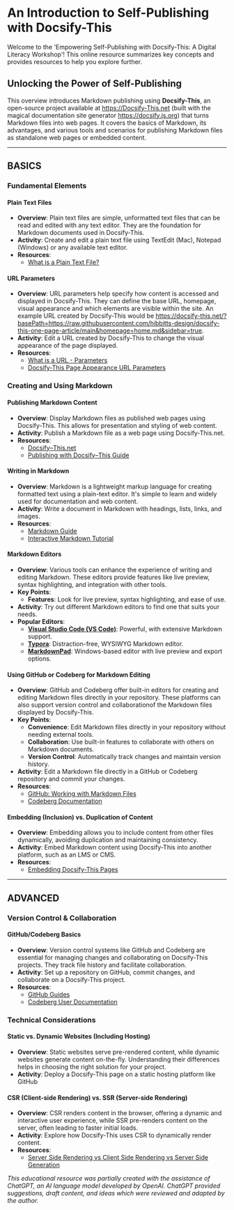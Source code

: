# An Introduction to Self-Publishing with Docsify-This

Welcome to the 'Empowering Self-Publishing with Docsify-This: A Digital Literacy Workshop'! This online resource summarizes key concepts and provides resources to help you explore further.

## Unlocking the Power of Self-Publishing

This overview introduces Markdown publishing using **Docsify-This**, an open-source project available at https://Docsify-This.net (built with the magical documentation site generator https://docsify.js.org) that turns Markdown files into web pages. It covers the basics of Markdown, its advantages, and various tools and scenarios for publishing Markdown files as standalone web pages or embedded content.

---

## BASICS

### Fundamental Elements

#### Plain Text Files
- **Overview**: Plain text files are simple, unformatted text files that can be read and edited with any text editor. They are the foundation for Markdown documents used in Docsify-This.
- **Activity**: Create and edit a plain text file using TextEdit (Mac), Notepad (Windows) or any available text editor.
- **Resources**:
  - [What is a Plain Text File?](https://en.wikipedia.org/wiki/Plain_text)

#### URL Parameters
- **Overview**: URL parameters help specify how content is accessed and displayed in Docsify-This. They can define the base URL, homepage, visual appearance and which elements are visible within the site. An example URL created by Docsify-This would be https://docsify-this.net/?basePath=https://raw.githubusercontent.com/hibbitts-design/docsify-this-one-page-article/main&homepage=home.md&sidebar=true.
- **Activity**: Edit a URL created by Docsify-This to change the visual appearance of the page displayed.
- **Resources**:
  - [What is a URL - Parameters](https://developer.mozilla.org/en-US/docs/Learn/Common_questions/Web_mechanics/What_is_a_URL#parameters)
  - [Docsify-This Page Appearance URL Parameters](https://docsify-this.net/?basePath=https://raw.githubusercontent.com/hibbitts-design/publishing-with-docsify-this/main&sidebar=true&browser-tab-title=Markdown%20Publishing%20with%20Docsify-This&edit-link=https://github.com/hibbitts-design/publishing-with-docsify-this/blob/main/README.md&edit-link-text=Suggest%20an%20Edit%20for%20this%20Page&maxLevel=3&coverpage=_coverpage.md&zoom-images=true&dark-mode=true#/?id=docsify-this-web-page-appearance)

### Creating and Using Markdown

#### Publishing Markdown Content
- **Overview**: Display Markdown files as published web pages using Docsify-This. This allows for presentation and styling of web content.
- **Activity**: Publish a Markdown file as a web page using Docsify-This.net.
- **Resources**:
  - [Docsify⁠–⁠This.net](https://docsify-this.net)
  - [Publishing with Docsify⁠–⁠This Guide](https://docsify-this.net/?basePath=https://raw.githubusercontent.com/hibbitts-design/publishing-with-docsify-this/main&sidebar=true&browser-tab-title=Markdown%20Publishing%20with%20Docsify-This&edit-link=https://github.com/hibbitts-design/publishing-with-docsify-this/blob/main/README.md&edit-link-text=Suggest%20an%20Edit%20for%20this%20Page&maxLevel=3&coverpage=_coverpage.md&zoom-images=true&dark-mode=true)

#### Writing in Markdown
- **Overview**: Markdown is a lightweight markup language for creating formatted text using a plain-text editor. It's simple to learn and widely used for documentation and web content.
- **Activity**: Write a document in Markdown with headings, lists, links, and images.
- **Resources**:
  - [Markdown Guide](https://www.markdownguide.org/)
  - [Interactive Markdown Tutorial](https://www.markdowntutorial.com/)

#### Markdown Editors
- **Overview**: Various tools can enhance the experience of writing and editing Markdown. These editors provide features like live preview, syntax highlighting, and integration with other tools.
- **Key Points**:
  - **Features**: Look for live preview, syntax highlighting, and ease of use.
- **Activity**: Try out different Markdown editors to find one that suits your needs.
- **Popular Editors**:
  - **[Visual Studio Code (VS Code)](https://code.visualstudio.com/)**: Powerful, with extensive Markdown support.
  - **[Typora](https://typora.io/)**: Distraction-free, WYSIWYG Markdown editor.
  - **[MarkdownPad](http://markdownpad.com/)**: Windows-based editor with live preview and export options.

#### Using GitHub or Codeberg for Markdown Editing
- **Overview**: GitHub and Codeberg offer built-in editors for creating and editing Markdown files directly in your repository. These platforms can also support version control and collaborationof the Markdown files displayed by Docsify-This.
- **Key Points**:
  - **Convenience**: Edit Markdown files directly in your repository without needing external tools.
  - **Collaboration**: Use built-in features to collaborate with others on Markdown documents.
  - **Version Control**: Automatically track changes and maintain version history.
- **Activity**: Edit a Markdown file directly in a GitHub or Codeberg repository and commit your changes.
- **Resources**:
  - [GitHub: Working with Markdown Files](https://docs.github.com/en/get-started/writing-on-github/getting-started-with-writing-and-formatting-on-github/basic-writing-and-formatting-syntax)
  - [Codeberg Documentation](https://docs.codeberg.org/)

#### Embedding (Inclusion) vs. Duplication of Content
- **Overview**: Embedding allows you to include content from other files dynamically, avoiding duplication and maintaining consistency.
- **Activity**: Embed Markdown content using Docsify-This into another platform, such as an LMS or CMS.
- **Resources**:
  - [Embedding Docsify-This Pages](https://docsify-this.net/?basePath=https://raw.githubusercontent.com/hibbitts-design/publishing-with-docsify-this/main&sidebar=true&browser-tab-title=Markdown%20Publishing%20with%20Docsify-This&edit-link=https://github.com/hibbitts-design/publishing-with-docsify-this/blob/main/README.md&edit-link-text=Suggest%20an%20Edit%20for%20this%20Page&maxLevel=3&coverpage=_coverpage.md&zoom-images=true&dark-mode=true#/?id=embedding-docsify-this-pages)

---

## ADVANCED

### Version Control & Collaboration

#### GitHub/Codeberg Basics
- **Overview**: Version control systems like GitHub and Codeberg are essential for managing changes and collaborating on Docsify-This projects. They track file history and facilitate collaboration.
- **Activity**: Set up a repository on GitHub, commit changes, and collaborate on a Docsify-This project.
- **Resources**:
  - [GitHub Guides](https://guides.github.com/)
  - [Codeberg User Documentation](https://docs.codeberg.org/)

### Technical Considerations

#### Static vs. Dynamic Websites (Including Hosting)
- **Overview**: Static websites serve pre-rendered content, while dynamic websites generate content on-the-fly. Understanding their differences helps in choosing the right solution for your project.
- **Activity**: Deploy a Docsify-This page on a static hosting platform like GitHub 

#### CSR (Client-side Rendering) vs. SSR (Server-side Rendering)
- **Overview**: CSR renders content in the browser, offering a dynamic and interactive user experience, while SSR pre-renders content on the server, often leading to faster initial loads.
- **Activity**: Explore how Docsify-This uses CSR to dynamically render content.
- **Resources**:
  - [Server Side Rendering vs Client Side Rendering vs Server Side Generation](https://www.geeksforgeeks.org/server-side-rendering-vs-client-side-rendering-vs-server-side-generation/)

_This educational resource was partially created with the assistance of ChatGPT, an AI language model developed by OpenAI. ChatGPT provided suggestions, draft content, and ideas which were reviewed and adapted by the author._